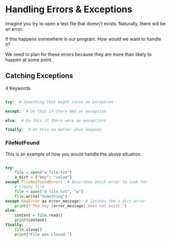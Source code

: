 # Handling Errors & Exceptions

Imagine you try to open a text file that doesn't exists. Naturally, there will be an error.

If this happens somewhere in our program. How would we want to handle it?

We need to plan for these errors because they are more than likely to happen at some point.

## Catching Exceptions

4 Keywords

```python

try:  # Something that might cause an exception

except:  # Do this if there WAS an exception

else:  # Do this if there were no exceptions

finally:  # Do this no matter what happens

```

### FileNotFound

This is an example of how you would handle the above situation.

```python

try:
    file = open("a_file.txt")
    a_dict = {"key": "value"}
except FileNotFoundError:  # Describes which error to look for
    # Create file
    file = open("a_file.txt", "w")
    file.write("Something")
except KeyError as error_message:  # Catches the a_dict error
    print(f"The key {error_message} does not exist.")
else:
    content = file.read()
    print(content)
finally:
    file.close()
    print("File was closed.")
```
